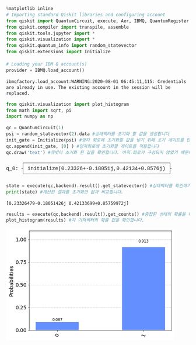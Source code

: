 ```python
%matplotlib inline
# Importing standard Qiskit libraries and configuring account
from qiskit import QuantumCircuit, execute, Aer, IBMQ, QuantumRegister
from qiskit.compiler import transpile, assemble
from qiskit.tools.jupyter import *
from qiskit.visualization import *
from qiskit.quantum_info import random_statevector
from qiskit.extensions import Initialize

# Loading your IBM Q account(s)
provider = IBMQ.load_account()
```

    ibmqfactory.load_account:WARNING:2020-08-01 06:45:11,115: Credentials are already in use. The existing account in the session will be replaced.



```python
from qiskit.visualization import plot_histogram
from math import sqrt, pi
import numpy as np
```


```python
qc = QuantumCircuit(1)
psi = random_statevector(2).data #상태벡터를 초기화 할 값을 생성합니다
init_gate = Initialize(psi) #양자 회로에 초기화할 값을 넣기 위해 초기 게이트를 만듭니다
qc.append(init_gate, [0] ) #양자회로에 초기화할 게이트를 적용합니다
qc.draw('text') #큐빗이 초기화 된 값을 확인합니다. 아직 회로가 구성되지 않았기 때문에 텍스트로 확인합니다
```




<pre style="word-wrap: normal;white-space: pre;background: #fff0;line-height: 1.1;font-family: &quot;Courier New&quot;,Courier,monospace">     ┌───────────────────────────────────────────────┐
q_0: ┤ initialize(0.23326+-0.18051j,0.42134+0.8576j) ├
     └───────────────────────────────────────────────┘</pre>




```python
state = execute(qc,backend).result().get_statevector() #상태벡터를 확인하기 위해 계산을 실행합니다.
print(state) #계산된 결과를 초기화한 값과 비교합니다.
```

    [0.23326479-0.18051426j 0.42133699+0.85759972j]



```python
results = execute(qc,backend).result().get_counts() #중첩된 상태의 확률을 확인하기 위해 계산을 실행합니다.
plot_histogram(results) #각 기저벡터의 확률 값을 확인합니다.

```




![png](output_4_0.png)




```python

```
